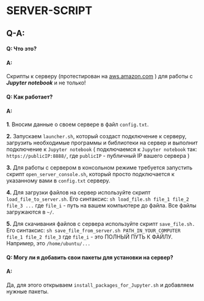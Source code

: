 # SERVER-SCRIPT

## Q-A:
#### Q: Что это?
#### A:
Скрипты к серверу (протестирован на [aws.amazon.com](aws.amazon.com) ) для работы с ***Jupyter notebook*** и не только!

#### Q: Как работает?
#### A:  
 **1**. Вносим данные о своем сервере в файл `config.txt`.

 **2.** Запускаем  `launcher.sh`, который создаст подключение к серверу, загрузить
необходимые программы и библиотеки на сервер и выполнит подключение к `Jupyter notebook` ( подключаемся к `Jupyter notebook` так: `https://publicIP:8888/`, где
  `publicIP` - публичный IP вашего сервера )


 **3.** Для работы с сервером в консольном режиме требуется запустить скрипт
`open_server_console.sh`, который просто подключается к указанному вами в `config.txt` серверу.


 **4.** Для загрузки файлов на сервер используйте скрипт `load_file_to_server.sh`. Его синтаксис:
`sh load_file.sh file_1 file_2 file_3 ...`
где `file_i` - путь на вашем компьютере до файла. Все файлы загружаются в `~/`.  


 **5.** Для скачивания файлов с сервера используйте скрипт `save_file.sh.` Его синтаксис:
`sh save_file_from_server.sh PATH_IN_YOUR_COMPUTER file_1 file_2 file_3`
где `file_i` - это ПОЛНЫЙ ПУТЬ К ФАЙЛУ. Например, это `/home/ubuntu/...`


#### Q: Могу ли я добавить свои пакеты для установки на сервер?
#### A:
Да, для этого открываем `install_packages_for_Jupyter.sh` и добавляем нужные пакеты.
